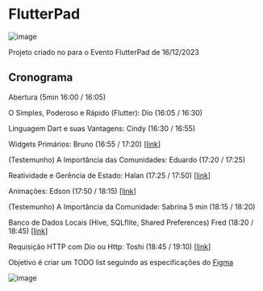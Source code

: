 
# FlutterPad

  ![image](https://github.com/toshiossada/FlutterPad/assets/2637049/f0b72807-61da-4a04-85cb-1a5ecb532cca)

Projeto criado no para o Evento FlutterPad de 16/12/2023

## Cronograma

Abertura (5min 16:00 / 16:05)

O Simples, Poderoso e Rápido (Flutter): Dio (16:05 / 16:30)

Linguagem Dart e suas Vantagens: Cindy (16:30 / 16:55)

Widgets Primários: Bruno (16:55 / 17:20) [[link](https://github.com/toshiossada/FlutterPad/tree/static-ui-from-figma)]

(Testemunho) A Importância das Comunidades: Eduardo (17:20 / 17:25)

Reatividade e Gerência de Estado: Halan (17:25 / 17:50) [[link](https://github.com/toshiossada/FlutterPad/tree/gerenciamento_de_estado_hallan)]

Animações: Edson (17:50 / 18:15)  [[link](https://github.com/EdsonMello-code/FlutterPad/tree/feature/animations)] 

(Testemunho) A Importância da Comunidade: Sabrina 5 min (18:15 / 18:20)

 Banco de Dados Locais (Hive, SQLflite, Shared Preferences) Fred (18:20 / 18:45) [[link](https://github.com/toshiossada/FlutterPad/tree/feature/hive-local-database)]

Requisição HTTP com Dio ou Http:  Toshi (18:45 / 19:10) [[link](https://github.com/toshiossada/FlutterPad/tree/requisicao_http)]

Objetivo é criar um TODO list seguindo as especificações do [Figma](https://www.figma.com/file/qmYzGqV4QhWFA5oyU3Y5Dc/FlutterPad---Todo-List?type=design&node-id=0:1&mode=design&t=cmUYXyXWxPWriqbI-1)

![image](https://github.com/toshiossada/FlutterPad/assets/2637049/7a04c27e-5f1f-4f0b-ac5e-21b0b70561aa)
